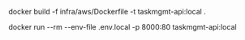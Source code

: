 docker build -f infra/aws/Dockerfile -t taskmgmt-api:local .

docker run --rm --env-file .env.local -p 8000:80 taskmgmt-api:local